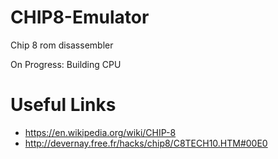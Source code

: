# CHIP8-Emulator

Chip 8 rom disassembler

On Progress:
  Building CPU
  
# Useful Links
- https://en.wikipedia.org/wiki/CHIP-8
- http://devernay.free.fr/hacks/chip8/C8TECH10.HTM#00E0
